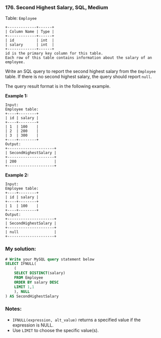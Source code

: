 ### 176. Second Highest Salary, SQL, Medium

Table: `Employee`

```
+-------------+------+
| Column Name | Type |
+-------------+------+
| id          | int  |
| salary      | int  |
+-------------+------+
id is the primary key column for this table.
Each row of this table contains information about the salary of an employee.
```

 

Write an SQL query to report the second highest salary from the `Employee` table. If there is no second highest salary, the query should report `null`.

The query result format is in the following example.

 

**Example 1:**

```
Input: 
Employee table:
+----+--------+
| id | salary |
+----+--------+
| 1  | 100    |
| 2  | 200    |
| 3  | 300    |
+----+--------+
Output: 
+---------------------+
| SecondHighestSalary |
+---------------------+
| 200                 |
+---------------------+
```

**Example 2:**

```
Input: 
Employee table:
+----+--------+
| id | salary |
+----+--------+
| 1  | 100    |
+----+--------+
Output: 
+---------------------+
| SecondHighestSalary |
+---------------------+
| null                |
+---------------------+
```



### My solution:

```SQL
# Write your MySQL query statement below
SELECT IFNULL(
    (
    SELECT DISTINCT(salary)
    FROM Employee
    ORDER BY salary DESC
    LIMIT 1,1
    ), NULL
) AS SecondHighestSalary
```

### Notes:

- `IFNULL(expression, alt_value)` returns a specified value if the expression is NULL.
- Use `LIMIT` to choose the specific value(s).

